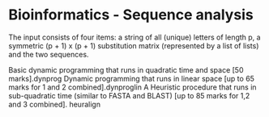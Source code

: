 # Bioinformatics - Sequence analysis

The input consists of four items: a string of all (unique) letters of length p, a symmetric (p + 1) x (p + 1) substitution matrix (represented by a list of lists) and the two sequences.

Basic dynamic programming that runs in quadratic time and space [50 marks].dynprog
Dynamic programming that runs in linear space [up to 65 marks for 1 and 2 combined].dynproglin
A Heuristic procedure that runs in sub-quadratic time (similar to FASTA and BLAST) [up to 85 marks for 1,2 and 3 combined]. heuralign